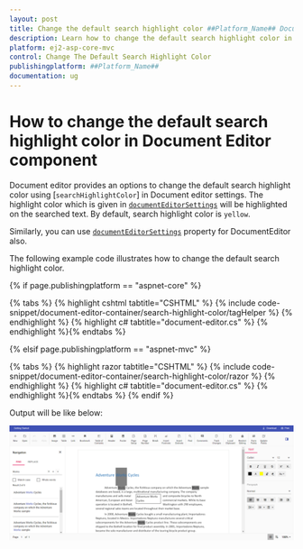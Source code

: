 ```yaml
---
layout: post
title: Change the default search highlight color ##Platform_Name## Document Editor Component | Syncfusion
description: Learn how to change the default search highlight color in Syncfusion ##Platform_Name## Document Editor component of Syncfusion Essential JS 2 and more.
platform: ej2-asp-core-mvc
control: Change The Default Search Highlight Color
publishingplatform: ##Platform_Name##
documentation: ug
---
```


# How to change the default search highlight color in Document Editor component

Document editor provides an options to change the default search highlight color using [`searchHighlightColor`] in Document editor settings. The highlight color which is given in [`documentEditorSettings`](https://help.syncfusion.com/cr/aspnetcore-js2/Syncfusion.EJ2.DocumentEditor.DocumentEditorContainer.html#Syncfusion_EJ2_DocumentEditor_DocumentEditorContainer_DocumentEditorSettings) will be highlighted on the searched text. By default, search highlight color is `yellow`.

Similarly, you can use [`documentEditorSettings`](https://help.syncfusion.com/cr/aspnetcore-js2/Syncfusion.EJ2.DocumentEditor.DocumentEditor.html#Syncfusion_EJ2_DocumentEditor_DocumentEditor_DocumentEditorSettings) property for DocumentEditor also.

The following example code illustrates how to change the default search highlight color.

{% if page.publishingplatform == "aspnet-core" %}

{% tabs %}
{% highlight cshtml tabtitle="CSHTML" %}
{% include code-snippet/document-editor-container/search-highlight-color/tagHelper %}
{% endhighlight %}
{% highlight c# tabtitle="document-editor.cs" %}
{% endhighlight %}{% endtabs %}

{% elsif page.publishingplatform == "aspnet-mvc" %}

{% tabs %}
{% highlight razor tabtitle="CSHTML" %}
{% include code-snippet/document-editor-container/search-highlight-color/razor %}
{% endhighlight %}
{% highlight c# tabtitle="document-editor.cs" %}
{% endhighlight %}{% endtabs %}
{% endif %}


Output will be like below:

![How to change the default search highlight color](../images/search-color.png)
